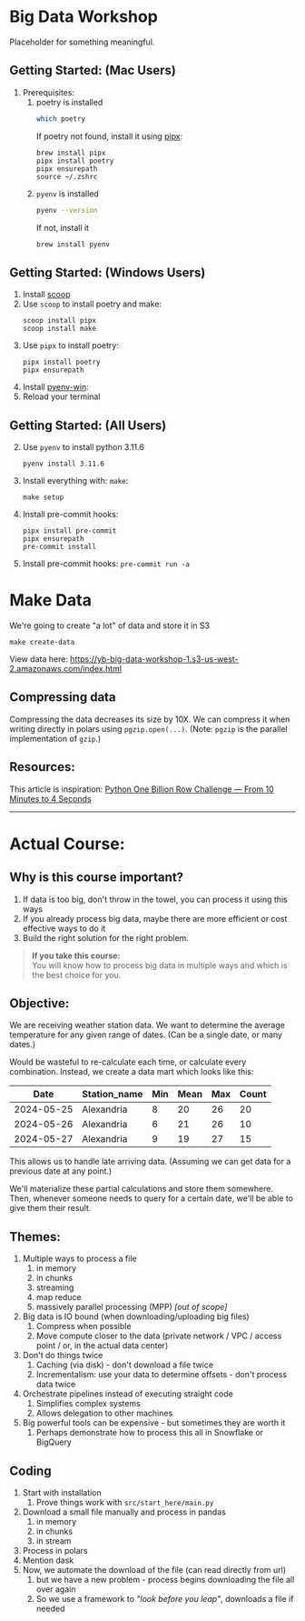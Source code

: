 # Big Data Workshop
Placeholder for something meaningful.

## Getting Started: (Mac Users)
1. Prerequisites:
   1. poetry is installed
      ```bash
      which poetry
      ```
      If poetry not found, install it using [pipx](https://pipx.pypa.io/stable/installation/):
      ```
      brew install pipx
      pipx install poetry
      pipx ensurepath
      source ~/.zshrc
      ```
   2. `pyenv` is installed
      ```bash
      pyenv --version
      ```
      If not, install it
      ```bash
      brew install pyenv
      ```
## Getting Started: (Windows Users)
1. Install [scoop](https://scoop.sh/)
2. Use `scoop` to install poetry and make:
   ```shell
   scoop install pipx
   scoop install make
   ```
3. Use `pipx` to install poetry:
   ```shell
   pipx install poetry
   pipx ensurepath
   ```
4. Install [pyenv-win](https://github.com/pyenv-win/pyenv-win):
5. Reload your terminal

## Getting Started: (All Users)
2. Use `pyenv` to install python 3.11.6
   ```
   pyenv install 3.11.6
   ```
2. Install everything with: `make`:
   ```shell
   make setup
   ```
3. Install pre-commit hooks:
   ```shell
   pipx install pre-commit
   pipx ensurepath
   pre-commit install
   ```
4. Install pre-commit hooks: `pre-commit run -a`


# Make Data
We're going to create "a lot" of data and store it in S3
```shell
make create-data
```
View data here: https://yb-big-data-workshop-1.s3-us-west-2.amazonaws.com/index.html

## Compressing data
Compressing the data decreases its size by 10X. We can compress it when writing directly in polars
using `pgzip.open(...)`. (Note: `pgzip` is the parallel implementation of `gzip`.)


## Resources:
This article is inspiration: [Python One Billion Row Challenge — From 10 Minutes to 4 Seconds](https://medium.com/towards-data-science/python-one-billion-row-challenge-from-10-minutes-to-4-seconds-0718662b303e)


----

# Actual Course:

## Why is this course important?
1. If data is too big, don't throw in the towel, you can process it using this ways
2. If you already process big data, maybe there are more efficient or cost effective ways to do it
3. Build the right solution for the right problem.

> **If you take this course:**<br>
> You will know how to process big data in multiple ways and which is the best
> choice for you.


## Objective:
We are receiving weather station data. We want to determine the average temperature
for any given range of dates. (Can be a single date, or many dates.)

Would be wasteful to re-calculate each time, or calculate every combination. Instead, we create a data mart which
looks like this:

| Date       | Station_name | Min | Mean | Max | Count |
|------------|--------------|-----|------|-----|-------|
| 2024-05-25 | Alexandria   | 8   | 20   | 26  | 20    |
| 2024-05-26 | Alexandria   | 6   | 21   | 26  | 10    |
| 2024-05-27 | Alexandria   | 9   | 19   | 27  | 15    |

This allows us to handle late arriving data. (Assuming we can get data for a previous date at any point.)

We'll materialize these partial calculations and store them somewhere. Then, whenever someone
needs to query for a certain date, we'll be able to give them their result.



## Themes:
1. Multiple ways to process a file
   1. in memory
   2. in chunks
   3. streaming
   4. map reduce
   5. massively parallel processing (MPP) _[out of scope]_
2. Big data is IO bound (when downloading/uploading big files)
   1. Compress when possible
   2. Move compute closer to the data (private network / VPC / access point / or, in the actual data center)
3. Don't do things twice
   1. Caching (via disk) - don't download a file twice
   2. Incrementalism: use your data to determine offsets - don't process data twice
4. Orchestrate pipelines instead of executing straight code
   1. Simplifies complex systems
   2. Allows delegation to other machines
5. Big powerful tools can be expensive - but sometimes they are worth it
   1. Perhaps demonstrate how to process this all in Snowflake or BigQuery

## Coding
1. Start with installation
   1. Prove things work with `src/start_here/main.py`
2. Download a small file manually and process in pandas
   1. in memory
   2. in chunks
   3. in stream
3. Process in polars
4. Mention dask
5. Now, we automate the download of the file (can read directly from url)
   1. but we have a new problem - process begins downloading the file all over again
   2. So we use a framework to _"look before you leap"_, downloads a file if needed
